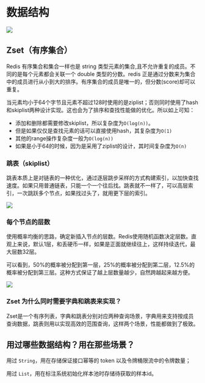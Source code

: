 # 数据结构

![](https://images.yingwai.top/picgo/20210720220433.png)

## Zset（有序集合）

Redis 有序集合和集合一样也是 string 类型元素的集合,且不允许重复的成员。不同的是每个元素都会关联一个 double 类型的分数。redis 正是通过分数来为集合中的成员进行从小到大的排序。有序集合的成员是唯一的，但分数(score)却可以重复。

当元素均小于64个字节且元素不超过128时使用的是ziplist；否则同时使用了hash和skiplist两种设计实现。这也会为了排序和查找性能做的优化。所以如上可知： 

* 添加和删除都需要修改skiplist，所以复杂度为`O(log(n))`。 
* 但是如果仅仅是查找元素的话可以直接使用hash，其复杂度为`O(1)` 
* 其他的range操作复杂度一般为`O(log(n))`
* 如果是小于64的时候，因为是采用了ziplist的设计，其时间复杂度为`O(n)`

### 跳表（skiplist）

跳表本质上是对链表的一种优化，通过逐层跳步采样的方式构建索引，以加快查找速度。如果只用普通链表，只能一个一个往后找。跳表就不一样了，可以高层索引，一次跳跃多个节点，如果找过头了，就用更下层的索引。

![](https://images.yingwai.top/picgo/20210719222002.png)

### 每个节点的层数

使用概率均衡的思路，确定新插入节点的层数。Redis使用随机函数决定层数。直观上来说，默认1层，和丢硬币一样，如果是正面就继续往上，这样持续迭代，最大层数32层。

可以看到，50%的概率被分配到第一层，25%的概率被分配到第二层，12.5%的概率被分配到第三层。这种方式保证了越上层数量越少，自然跨越起来越方便。

![](https://images.yingwai.top/picgo/20210719222049.png)

### Zset 为什么同时需要字典和跳表来实现？

Zset是一个有序列表，字典和跳表分别对应两种查询场景，字典用来支持按成员查询数据，跳表则用以实现高效的范围查询，这样两个场景，性能都做到了极致。



## 用过哪些数据结构？用在那些场景？

用过 `String`，用在存储保证接口幂等的 token 以及令牌桶限流中的令牌数量；

用过 `List`，用在标注系统初始化样本池时存储待获取的样本id。
